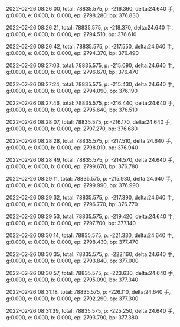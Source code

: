 2022-02-26 08:26:00, total: 78835.575, p: -216.360, delta:24.640 手, g:0.000, e: 0.000, b: 0.000, ep: 2798.280, bp: 376.830

2022-02-26 08:26:21, total: 78835.575, p: -218.370, delta:24.640 手, g:0.000, e: 0.000, b: 0.000, ep: 2794.510, bp: 376.610

2022-02-26 08:26:42, total: 78835.575, p: -217.550, delta:24.640 手, g:0.000, e: 0.000, b: 0.000, ep: 2794.370, bp: 376.490

2022-02-26 08:27:03, total: 78835.575, p: -215.090, delta:24.640 手, g:0.000, e: 0.000, b: 0.000, ep: 2796.670, bp: 376.470

2022-02-26 08:27:24, total: 78835.575, p: -215.430, delta:24.640 手, g:0.000, e: 0.000, b: 0.000, ep: 2794.090, bp: 376.190

2022-02-26 08:27:46, total: 78835.575, p: -216.440, delta:24.640 手, g:0.000, e: 0.000, b: 0.000, ep: 2795.640, bp: 376.510

2022-02-26 08:28:07, total: 78835.575, p: -216.170, delta:24.640 手, g:0.000, e: 0.000, b: 0.000, ep: 2797.270, bp: 376.680

2022-02-26 08:28:28, total: 78835.575, p: -217.510, delta:24.640 手, g:0.000, e: 0.000, b: 0.000, ep: 2798.010, bp: 376.940

2022-02-26 08:28:49, total: 78835.575, p: -214.570, delta:24.640 手, g:0.000, e: 0.000, b: 0.000, ep: 2799.670, bp: 376.780

2022-02-26 08:29:11, total: 78835.575, p: -215.930, delta:24.640 手, g:0.000, e: 0.000, b: 0.000, ep: 2799.990, bp: 376.990

2022-02-26 08:29:32, total: 78835.575, p: -217.390, delta:24.640 手, g:0.000, e: 0.000, b: 0.000, ep: 2796.770, bp: 376.770

2022-02-26 08:29:53, total: 78835.575, p: -219.420, delta:24.640 手, g:0.000, e: 0.000, b: 0.000, ep: 2797.700, bp: 377.140

2022-02-26 08:30:14, total: 78835.575, p: -221.330, delta:24.640 手, g:0.000, e: 0.000, b: 0.000, ep: 2798.430, bp: 377.470

2022-02-26 08:30:35, total: 78835.575, p: -222.160, delta:24.640 手, g:0.000, e: 0.000, b: 0.000, ep: 2793.840, bp: 377.000

2022-02-26 08:30:57, total: 78835.575, p: -223.630, delta:24.640 手, g:0.000, e: 0.000, b: 0.000, ep: 2795.090, bp: 377.340

2022-02-26 08:31:18, total: 78835.575, p: -226.110, delta:24.640 手, g:0.000, e: 0.000, b: 0.000, ep: 2792.290, bp: 377.300

2022-02-26 08:31:39, total: 78835.575, p: -225.250, delta:24.640 手, g:0.000, e: 0.000, b: 0.000, ep: 2793.790, bp: 377.380